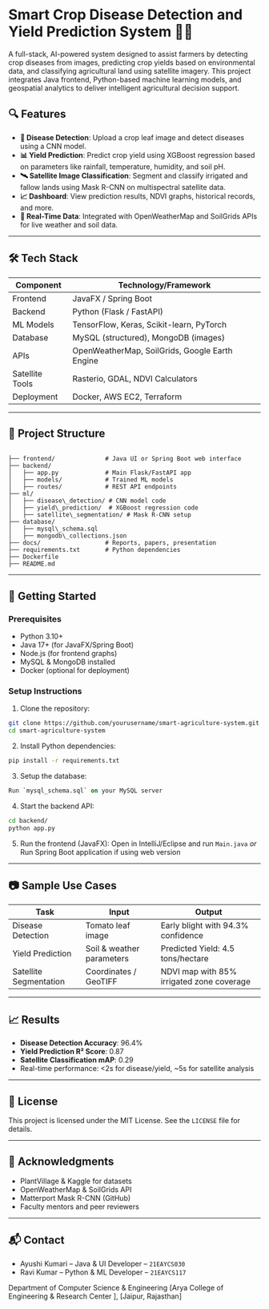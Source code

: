 

# Smart Crop Disease Detection and Yield Prediction System 🌾🧠

A full-stack, AI-powered system designed to assist farmers by detecting crop diseases from images, predicting crop yields based on environmental data, and classifying agricultural land using satellite imagery. This project integrates Java frontend, Python-based machine learning models, and geospatial analytics to deliver intelligent agricultural decision support.


## 🔍 Features

- **🌿 Disease Detection**: Upload a crop leaf image and detect diseases using a CNN model.
- **📊 Yield Prediction**: Predict crop yield using XGBoost regression based on parameters like rainfall, temperature, humidity, and soil pH.
- **🛰️ Satellite Image Classification**: Segment and classify irrigated and fallow lands using Mask R-CNN on multispectral satellite data.
- **📈 Dashboard**: View prediction results, NDVI graphs, historical records, and more.
- **📡 Real-Time Data**: Integrated with OpenWeatherMap and SoilGrids APIs for live weather and soil data.

---

## 🛠️ Tech Stack

| Component         | Technology/Framework                    |
|-------------------|------------------------------------------|
| Frontend          | JavaFX / Spring Boot                     |
| Backend           | Python (Flask / FastAPI)                 |
| ML Models         | TensorFlow, Keras, Scikit-learn, PyTorch |
| Database          | MySQL (structured), MongoDB (images)     |
| APIs              | OpenWeatherMap, SoilGrids, Google Earth Engine |
| Satellite Tools   | Rasterio, GDAL, NDVI Calculators         |
| Deployment        | Docker, AWS EC2, Terraform               |

---

## 📁 Project Structure

```

├── frontend/              # Java UI or Spring Boot web interface
├── backend/
│   ├── app.py             # Main Flask/FastAPI app
│   ├── models/            # Trained ML models
│   ├── routes/            # REST API endpoints
├── ml/
│   ├── disease\_detection/ # CNN model code
│   ├── yield\_prediction/  # XGBoost regression code
│   ├── satellite\_segmentation/ # Mask R-CNN setup
├── database/
│   ├── mysql\_schema.sql
│   ├── mongodb\_collections.json
├── docs/                  # Reports, papers, presentation
├── requirements.txt       # Python dependencies
├── Dockerfile
├── README.md

````

---

## 🚀 Getting Started

### Prerequisites

- Python 3.10+
- Java 17+ (for JavaFX/Spring Boot)
- Node.js (for frontend graphs)
- MySQL & MongoDB installed
- Docker (optional for deployment)

### Setup Instructions

1. Clone the repository:
```bash
git clone https://github.com/yourusername/smart-agriculture-system.git
cd smart-agriculture-system
````

2. Install Python dependencies:

```bash
pip install -r requirements.txt
```

3. Setup the database:

```sql
Run `mysql_schema.sql` on your MySQL server
```

4. Start the backend API:

```bash
cd backend/
python app.py
```

5. Run the frontend (JavaFX):
   Open in IntelliJ/Eclipse and run `Main.java`
   *or*
   Run Spring Boot application if using web version

---

## 📷 Sample Use Cases

| Task                   | Input                     | Output                                    |
| ---------------------- | ------------------------- | ----------------------------------------- |
| Disease Detection      | Tomato leaf image         | Early blight with 94.3% confidence        |
| Yield Prediction       | Soil & weather parameters | Predicted Yield: 4.5 tons/hectare         |
| Satellite Segmentation | Coordinates / GeoTIFF     | NDVI map with 85% irrigated zone coverage |

---

## 📈 Results

* **Disease Detection Accuracy**: 96.4%
* **Yield Prediction R² Score**: 0.87
* **Satellite Classification mAP**: 0.29
* Real-time performance: <2s for disease/yield, \~5s for satellite analysis

---

## 📜 License

This project is licensed under the MIT License. See the `LICENSE` file for details.

---

## 🙏 Acknowledgments

* PlantVillage & Kaggle for datasets
* OpenWeatherMap & SoilGrids API
* Matterport Mask R-CNN (GitHub)
* Faculty mentors and peer reviewers

---

## 📬 Contact

* Ayushi Kumari – Java & UI Developer – `21EAYCS030`
* Ravi Kumar – Python & ML Developer – `21EAYCS117`

Department of Computer Science & Engineering
\[Arya College of Engineering & Research Center  ], \[Jaipur, Rajasthan]

```

